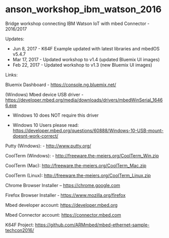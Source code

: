 # anson_workshop_ibm_watson_2016
Bridge workshop connecting IBM Watson IoT with mbed Connector - 2016/2017

Updates: 

- Jun 8, 2017 - K64F Example updated with latest libraries and mbedOS v5.4.7
- Mar 17, 2017 - Updated workshop to v1.4 (updated Bluemix UI images)
- Feb 22, 2017 - Updated workshop to v1.3 (new Bluemix UI images)

Links:

Bluemix Dashboard - https://console.ng.bluemix.net/

(Windows) Mbed device USB driver - https://developer.mbed.org/media/downloads/drivers/mbedWinSerial_16466.exe

- Windows 10 does NOT require this driver

- Windows 10 Users please read: https://developer.mbed.org/questions/60888/Windows-10-USB-mount-doesnt-work-correct/

Putty (Windows): - http://www.putty.org/

CoolTerm (Windows): - http://freeware.the-meiers.org/CoolTerm_Win.zip 

CoolTerm (Mac): http://freeware.the-meiers.org/CoolTerm_Mac.zip

CoolTerm (Linux): http://freeware.the-meiers.org/CoolTerm_Linux.zip

Chrome Browser Installer – https://chrome.google.com 

Firefox Browser Installer - https://www.mozilla.org/firefox 

Mbed developer account: https://developer.mbed.org

Mbed Connector account: https://connector.mbed.com

K64F Project: https://github.com/ARMmbed/mbed-ethernet-sample-techcon2016/


